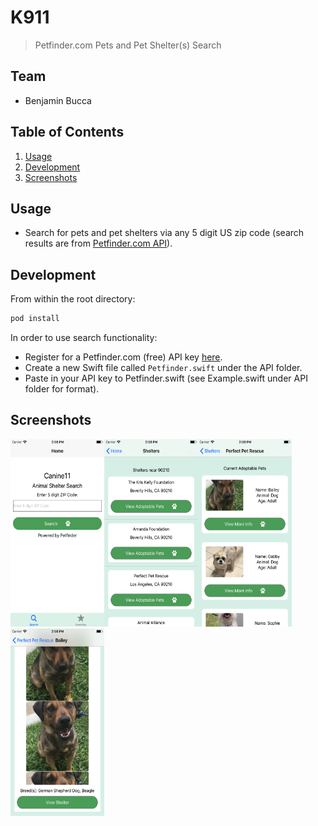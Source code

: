 # K911

> Petfinder.com Pets and Pet Shelter(s) Search

## Team

  - Benjamin Bucca

## Table of Contents

1. [Usage](#Usage)
1. [Development](#Development)
1. [Screenshots](#Screenshots)

## Usage

- Search for pets and pet shelters via any 5 digit US zip code (search results are from [Petfinder.com API](https://www.petfinder.com/developers/api-docs)).

## Development

From within the root directory:

```sh
pod install
```

In order to use search functionality:

- Register for a Petfinder.com (free) API key [here](https://www.petfinder.com/developers/api-key).
- Create a new Swift file called `Petfinder.swift` under the API folder.
- Paste in your API key to Petfinder.swift (see Example.swift under API folder for format).

## Screenshots

<img src="https://github.com/bbucca3/Canine11/blob/master/screenshots/HomeScreen1.png" width="150" height="300" alt="Home Screen"><img src="https://github.com/bbucca3/Canine11/blob/master/screenshots/SheltersScreen1.png" width="150" height="300" alt="Shelters Search Results Screen"><img src="https://github.com/bbucca3/Canine11/blob/master/screenshots/PetsScreen1.png" width="150" height="300" alt="Pets Screen"><img src="https://github.com/bbucca3/Canine11/blob/master/screenshots/PetDetailScreen1.png" width="150" height="300" alt="Pet Details Screen">
